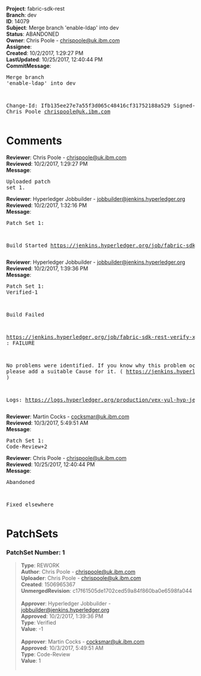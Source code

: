 <strong>Project</strong>: fabric-sdk-rest<br><strong>Branch</strong>: dev<br><strong>ID</strong>: 14079<br><strong>Subject</strong>: Merge branch 'enable-ldap' into dev<br><strong>Status</strong>: ABANDONED<br><strong>Owner</strong>: Chris Poole - chrispoole@uk.ibm.com<br><strong>Assignee</strong>:<br><strong>Created</strong>: 10/2/2017, 1:29:27 PM<br><strong>LastUpdated</strong>: 10/25/2017, 12:40:44 PM<br><strong>CommitMessage</strong>:<br><pre>Merge branch 'enable-ldap' into dev

Change-Id: Ifb135ee27e7a55f3d065c48416cf31752188a529
Signed-off-by: Chris Poole <chrispoole@uk.ibm.com>
</pre><h1>Comments</h1><strong>Reviewer</strong>: Chris Poole - chrispoole@uk.ibm.com<br><strong>Reviewed</strong>: 10/2/2017, 1:29:27 PM<br><strong>Message</strong>: <pre>Uploaded patch set 1.</pre><strong>Reviewer</strong>: Hyperledger Jobbuilder - jobbuilder@jenkins.hyperledger.org<br><strong>Reviewed</strong>: 10/2/2017, 1:32:16 PM<br><strong>Message</strong>: <pre>Patch Set 1:

Build Started https://jenkins.hyperledger.org/job/fabric-sdk-rest-verify-x86_64/38/</pre><strong>Reviewer</strong>: Hyperledger Jobbuilder - jobbuilder@jenkins.hyperledger.org<br><strong>Reviewed</strong>: 10/2/2017, 1:39:36 PM<br><strong>Message</strong>: <pre>Patch Set 1: Verified-1

Build Failed 

https://jenkins.hyperledger.org/job/fabric-sdk-rest-verify-x86_64/38/ : FAILURE

No problems were identified. If you know why this problem occurred, please add a suitable Cause for it. ( https://jenkins.hyperledger.org/job/fabric-sdk-rest-verify-x86_64/38/ )

Logs: https://logs.hyperledger.org/production/vex-yul-hyp-jenkins-1/fabric-sdk-rest-verify-x86_64/38</pre><strong>Reviewer</strong>: Martin Cocks - cocksmar@uk.ibm.com<br><strong>Reviewed</strong>: 10/3/2017, 5:49:51 AM<br><strong>Message</strong>: <pre>Patch Set 1: Code-Review+2</pre><strong>Reviewer</strong>: Chris Poole - chrispoole@uk.ibm.com<br><strong>Reviewed</strong>: 10/25/2017, 12:40:44 PM<br><strong>Message</strong>: <pre>Abandoned

Fixed elsewhere</pre><h1>PatchSets</h1><h3>PatchSet Number: 1</h3><blockquote><strong>Type</strong>: REWORK<br><strong>Author</strong>: Chris Poole - chrispoole@uk.ibm.com<br><strong>Uploader</strong>: Chris Poole - chrispoole@uk.ibm.com<br><strong>Created</strong>: 1506965367<br><strong>UnmergedRevision</strong>: c17f61505de1702ced59a84f860ba0e6598fa044<br><br><strong>Approver</strong>: Hyperledger Jobbuilder - jobbuilder@jenkins.hyperledger.org<br><strong>Approved</strong>: 10/2/2017, 1:39:36 PM<br><strong>Type</strong>: Verified<br><strong>Value</strong>: -1<br><br><strong>Approver</strong>: Martin Cocks - cocksmar@uk.ibm.com<br><strong>Approved</strong>: 10/3/2017, 5:49:51 AM<br><strong>Type</strong>: Code-Review<br><strong>Value</strong>: 1<br><br></blockquote>